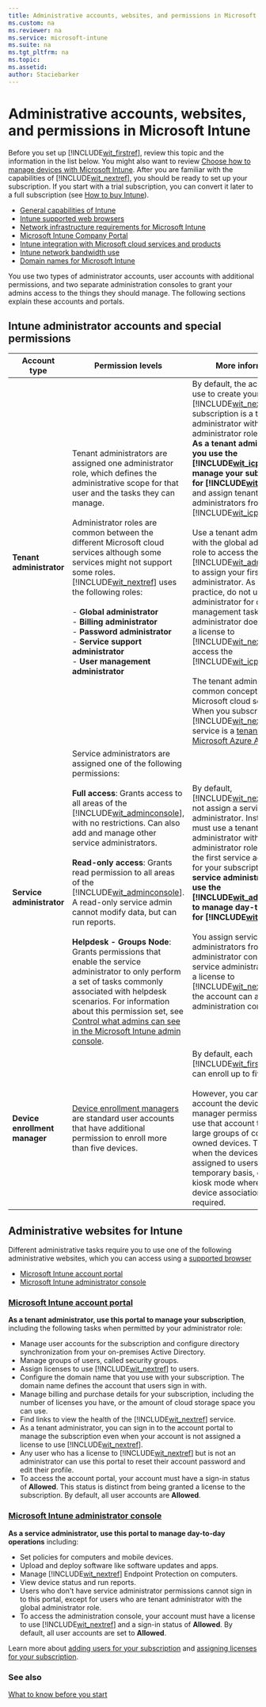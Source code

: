 ```yaml
---
title: Administrative accounts, websites, and permissions in Microsoft Intune
ms.custom: na
ms.reviewer: na
ms.service: microsoft-intune
ms.suite: na
ms.tgt_pltfrm: na
ms.topic: 
ms.assetid: 
author: Staciebarker
---
```

# Administrative accounts, websites, and permissions in Microsoft Intune

Before you set up [!INCLUDE[wit_firstref](./includes/wit_firstref_md.md)], review this topic and the information in the list below. You might also want to review [Choose how to manage devices with Microsoft Intune](introduction-to-microsoft-intune.md). After you are familiar with the capabilities of [!INCLUDE[wit_nextref](./includes/wit_nextref_md.md)], you should be ready to set up your subscription. If you start with a trial subscription, you can convert it later to a full subscription (see [How to buy Intune](https://www.microsoft.com/server-cloud/products/microsoft-intune/overview.aspx)).

- [General capabilities of Intune](what-to-know-before-setting-up-microsoft-intune.md#BKMK_general_capabilities)
- [Intune supported web browsers](supported-web-browsers.md)
- [Network infrastructure requirements for Microsoft Intune](network-infrastructure-requirements-for-microsoft-intune.md)
- [Microsoft Intune Company Portal](microsoft-intune-company-portal.md)
- [Intune integration with Microsoft cloud services and products](integration-with-cloud-services.md)
- [Intune network bandwidth use](network-bandwidth-use.md)
- [Domain names for Microsoft Intune](domain-names-for-intune.md)

You use two types of administrator accounts, user accounts with additional permissions, and two separate administration consoles to grant your admins access to the things they should manage. The following sections explain these accounts and portals.

## <a name="BKMK_AdminAccounts"></a>Intune administrator accounts and special permissions

|Account type|Permission levels|More information|
|----------------|---------------------|--------------------|
|**Tenant administrator**|Tenant administrators are assigned one administrator role, which defines the administrative scope for that user and the tasks they can manage.<br /><br />Administrator roles are common between the different Microsoft cloud services although some services might not support some roles. [!INCLUDE[wit_nextref](./includes/wit_nextref_md.md)] uses the following roles:<br /><br />- **Global administrator**<br />- **Billing administrator**<br />- **Password administrator**<br />- **Service support administrator**<br />- **User management administrator**|By default, the account you use to create your [!INCLUDE[wit_nextref](./includes/wit_nextref_md.md)] subscription is a tenant administrator with the global administrator role.<br />                        **As a tenant administrator, you use the [!INCLUDE[wit_icp_1](./includes/wit_icp_1_md.md)] to manage your subscription for [!INCLUDE[wit_nextref](./includes/wit_nextref_md.md)].** and assign tenant administrators from within the [!INCLUDE[wit_icp_2](./includes/wit_icp_2_md.md)].<br /><br />Use a tenant administrator with the global administration role to access the [!INCLUDE[wit_adminconsole](./includes/wit_adminconsole_md.md)] to assign your first service administrator. As a best practice, do not use a tenant administrator for day-to-day management tasks. A tenant administrator does not require a license to [!INCLUDE[wit_nextref](./includes/wit_nextref_md.md)] to access the [!INCLUDE[wit_icp_2](./includes/wit_icp_2_md.md)].<br /><br />The tenant administrator is a common concept between Microsoft cloud services. When you subscribe to [!INCLUDE[wit_nextref](./includes/wit_nextref_md.md)], your service is a [tenant of Microsoft Azure AD](http://technet.microsoft.com/library/jj573650.aspx).|
|**Service administrator**|Service administrators are assigned one of the following permissions:<br /><br />**Full access**: Grants access to all areas of the [!INCLUDE[wit_adminconsole](./includes/wit_adminconsole_md.md)], with no restrictions. Can also add and manage other service administrators.<br /><br />**Read-only access**: Grants read permission to all areas of the [!INCLUDE[wit_adminconsole](./includes/wit_adminconsole_md.md)]. A read-only service admin cannot modify data, but can run reports.<br /><br />**Helpdesk - Groups Node**: Grants permissions that enable the service administrator to only perform a set of tasks commonly associated with helpdesk scenarios. For information about this permission set, see [Control what admins can see in the Microsoft Intune admin console](control-what-admins-can-see-in-the-microsoft-intune-admin-console.md).|By default, [!INCLUDE[wit_nextref](./includes/wit_nextref_md.md)] does not assign a service administrator. Instead, you must use a tenant administrator with the global administrator role to assign the first service administrator for your subscription. **As a service administrator, you use the [!INCLUDE[wit_adminconsole](./includes/wit_adminconsole_md.md)] to manage day-to-day tasks for [!INCLUDE[wit_nextref](./includes/wit_nextref_md.md)]**.<br /><br />You assign service administrators from within the administrator console. A service administrator requires a license to [!INCLUDE[wit_nextref](./includes/wit_nextref_md.md)] before the account can access the administration console.|
|**Device enrollment manager**|[Device enrollment managers](enroll-corporate-owned-devices-with-the-device-enrollment-manager-in-microsoft-intune.md) are standard user accounts that have additional permission to enroll more than five devices.|By default, each [!INCLUDE[wit_firstref](./includes/wit_firstref_md.md)] user can enroll up to five devices.<br /><br />However, you can give a user account the device enrollment manager permission and then use that account to enroll large groups of corporate-owned devices. This is useful when the devices might be assigned to users on a temporary basis, or serve in a kiosk mode where a user to device association is not required.|

## <a name="BKMK_AdminWebsites"></a>Administrative websites for Intune
 Different administrative tasks require you to use one of the following administrative websites, which you can access using a [supported browser](supported-web-browsers.md)

- [Microsoft Intune account portal](http://go.microsoft.com/fwlink/p/?LinkId=698854)
- [Microsoft Intune administrator console](https://admin.manage.microsoft.com/)

### [Microsoft Intune account portal](http://go.microsoft.com/fwlink/p/?LinkId=698854)

**As a tenant administrator, use this portal to manage your subscription**, including the following tasks when permitted by your administrator role:

- Manage user accounts for the subscription and configure directory synchronization from your on-premises Active Directory.
- Manage groups of users, called security groups.
- Assign licenses to use [!INCLUDE[wit_nextref](./includes/wit_nextref_md.md)] to users.
- Configure the domain name that you use with your subscription. The domain name defines the account that users sign in with.
- Manage billing and purchase details for your subscription, including the number of licenses you have, or the amount of cloud storage space you can use.
- Find links to view the health of the [!INCLUDE[wit_nextref](./includes/wit_nextref_md.md)] service.
- As a tenant administrator, you can sign in to the account portal to manage the subscription even when your account is not assigned a license to use [!INCLUDE[wit_nextref](./includes/wit_nextref_md.md)].
- Any user who has a license to [!INCLUDE[wit_nextref](./includes/wit_nextref_md.md)] but is not an administrator can use this portal to reset their account password and edit their profile.
- To access the account portal, your account must have a sign-in status of **Allowed**. This status is distinct from being granted a license to the subscription. By default, all user accounts are **Allowed**.


### [Microsoft Intune administrator console](https://admin.manage.microsoft.com/)

**As a service administrator, use this portal to manage day-to-day operations** including:

- Set policies for computers and mobile devices.
- Upload and deploy software like software updates and apps.
- Manage [!INCLUDE[wit_nextref](./includes/wit_nextref_md.md)] Endpoint Protection on computers.
- View device status and run reports.
- Users who don't have service administrator permissions cannot sign in to this portal, except for users who are tenant administrator with the global administrator role.
- To access the administration console, your account must have a license to use [!INCLUDE[wit_nextref](./includes/wit_nextref_md.md)] and a sign-in status of **Allowed**. By default, all user accounts are set to **Allowed**.

Learn more about [adding users for your subscription](get-started-with-a-paid-subscription-to-microsoft-intune-step-3.md) and [assigning licenses for your subscription](get-started-with-a-paid-subscription-to-microsoft-intune-step-4.md).
 
 ### See also
 [What to know before you start](what-to-know-before-setting-up-microsoft-intune.md)
